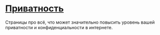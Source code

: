 # [Приватность](#privacy)

Страницы про всё, что может значительно повысить уровень вашей приватности и
конфиденциальности в интернете.